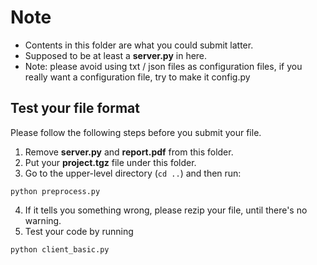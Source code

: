 # Note
- Contents in this folder are what you could submit latter.
- Supposed to be at least a **server.py** in here.
- Note: please avoid using txt / json files as configuration files, if you really want a configuration file, try to make it config.py

## Test your file format

Please follow the following steps before you submit your file.
1. Remove **server.py** and **report.pdf** from this folder.
2. Put your **project.tgz** file under this folder.
3. Go to the upper-level directory (```cd ..```) and then run:
```shell
python preprocess.py
```
4. If it tells you something wrong, please rezip your file, until there's no warning.
5. Test your code by running
```shell
python client_basic.py
```